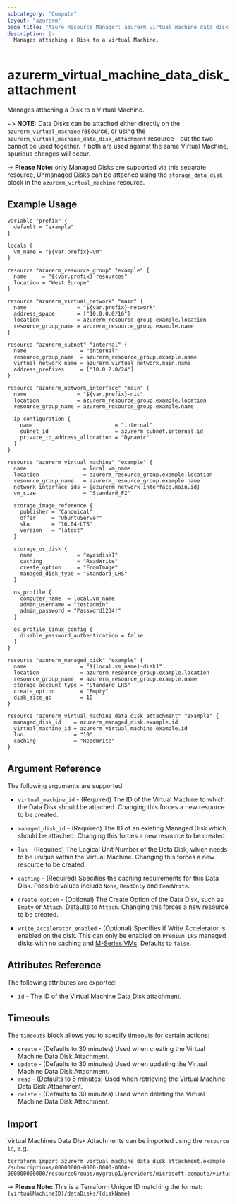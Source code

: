 ```yaml
---
subcategory: "Compute"
layout: "azurerm"
page_title: "Azure Resource Manager: azurerm_virtual_machine_data_disk_attachment"
description: |-
  Manages attaching a Disk to a Virtual Machine.
---
```


# azurerm_virtual_machine_data_disk_attachment

Manages attaching a Disk to a Virtual Machine.

~> **NOTE:** Data Disks can be attached either directly on the `azurerm_virtual_machine` resource, or using the `azurerm_virtual_machine_data_disk_attachment` resource - but the two cannot be used together. If both are used against the same Virtual Machine, spurious changes will occur.

-> **Please Note:** only Managed Disks are supported via this separate resource, Unmanaged Disks can be attached using the `storage_data_disk` block in the `azurerm_virtual_machine` resource.

## Example Usage

```hcl
variable "prefix" {
  default = "example"
}

locals {
  vm_name = "${var.prefix}-vm"
}

resource "azurerm_resource_group" "example" {
  name     = "${var.prefix}-resources"
  location = "West Europe"
}

resource "azurerm_virtual_network" "main" {
  name                = "${var.prefix}-network"
  address_space       = ["10.0.0.0/16"]
  location            = azurerm_resource_group.example.location
  resource_group_name = azurerm_resource_group.example.name
}

resource "azurerm_subnet" "internal" {
  name                 = "internal"
  resource_group_name  = azurerm_resource_group.example.name
  virtual_network_name = azurerm_virtual_network.main.name
  address_prefixes     = ["10.0.2.0/24"]
}

resource "azurerm_network_interface" "main" {
  name                = "${var.prefix}-nic"
  location            = azurerm_resource_group.example.location
  resource_group_name = azurerm_resource_group.example.name

  ip_configuration {
    name                          = "internal"
    subnet_id                     = azurerm_subnet.internal.id
    private_ip_address_allocation = "Dynamic"
  }
}

resource "azurerm_virtual_machine" "example" {
  name                  = local.vm_name
  location              = azurerm_resource_group.example.location
  resource_group_name   = azurerm_resource_group.example.name
  network_interface_ids = [azurerm_network_interface.main.id]
  vm_size               = "Standard_F2"

  storage_image_reference {
    publisher = "Canonical"
    offer     = "UbuntuServer"
    sku       = "16.04-LTS"
    version   = "latest"
  }

  storage_os_disk {
    name              = "myosdisk1"
    caching           = "ReadWrite"
    create_option     = "FromImage"
    managed_disk_type = "Standard_LRS"
  }

  os_profile {
    computer_name  = local.vm_name
    admin_username = "testadmin"
    admin_password = "Password1234!"
  }

  os_profile_linux_config {
    disable_password_authentication = false
  }
}

resource "azurerm_managed_disk" "example" {
  name                 = "${local.vm_name}-disk1"
  location             = azurerm_resource_group.example.location
  resource_group_name  = azurerm_resource_group.example.name
  storage_account_type = "Standard_LRS"
  create_option        = "Empty"
  disk_size_gb         = 10
}

resource "azurerm_virtual_machine_data_disk_attachment" "example" {
  managed_disk_id    = azurerm_managed_disk.example.id
  virtual_machine_id = azurerm_virtual_machine.example.id
  lun                = "10"
  caching            = "ReadWrite"
}
```

## Argument Reference

The following arguments are supported:

* `virtual_machine_id` - (Required) The ID of the Virtual Machine to which the Data Disk should be attached. Changing this forces a new resource to be created.

* `managed_disk_id` - (Required) The ID of an existing Managed Disk which should be attached. Changing this forces a new resource to be created.

* `lun` - (Required) The Logical Unit Number of the Data Disk, which needs to be unique within the Virtual Machine. Changing this forces a new resource to be created.

* `caching` - (Required) Specifies the caching requirements for this Data Disk. Possible values include `None`, `ReadOnly` and `ReadWrite`.

* `create_option` - (Optional) The Create Option of the Data Disk, such as `Empty` or `Attach`. Defaults to `Attach`. Changing this forces a new resource to be created.

* `write_accelerator_enabled` - (Optional) Specifies if Write Accelerator is enabled on the disk. This can only be enabled on `Premium_LRS` managed disks with no caching and [M-Series VMs](https://docs.microsoft.com/azure/virtual-machines/workloads/sap/how-to-enable-write-accelerator). Defaults to `false`.

## Attributes Reference

The following attributes are exported:

* `id` - The ID of the Virtual Machine Data Disk attachment.

## Timeouts

The `timeouts` block allows you to specify [timeouts](https://www.terraform.io/language/resources/syntax#operation-timeouts) for certain actions:

* `create` - (Defaults to 30 minutes) Used when creating the Virtual Machine Data Disk Attachment.
* `update` - (Defaults to 30 minutes) Used when updating the Virtual Machine Data Disk Attachment.
* `read` - (Defaults to 5 minutes) Used when retrieving the Virtual Machine Data Disk Attachment.
* `delete` - (Defaults to 30 minutes) Used when deleting the Virtual Machine Data Disk Attachment.

## Import

Virtual Machines Data Disk Attachments can be imported using the `resource id`, e.g.

```shell
terraform import azurerm_virtual_machine_data_disk_attachment.example /subscriptions/00000000-0000-0000-0000-000000000000/resourceGroups/mygroup1/providers/microsoft.compute/virtualMachines/machine1/dataDisks/disk1
```

-> **Please Note:** This is a Terraform Unique ID matching the format: `{virtualMachineID}/dataDisks/{diskName}`
